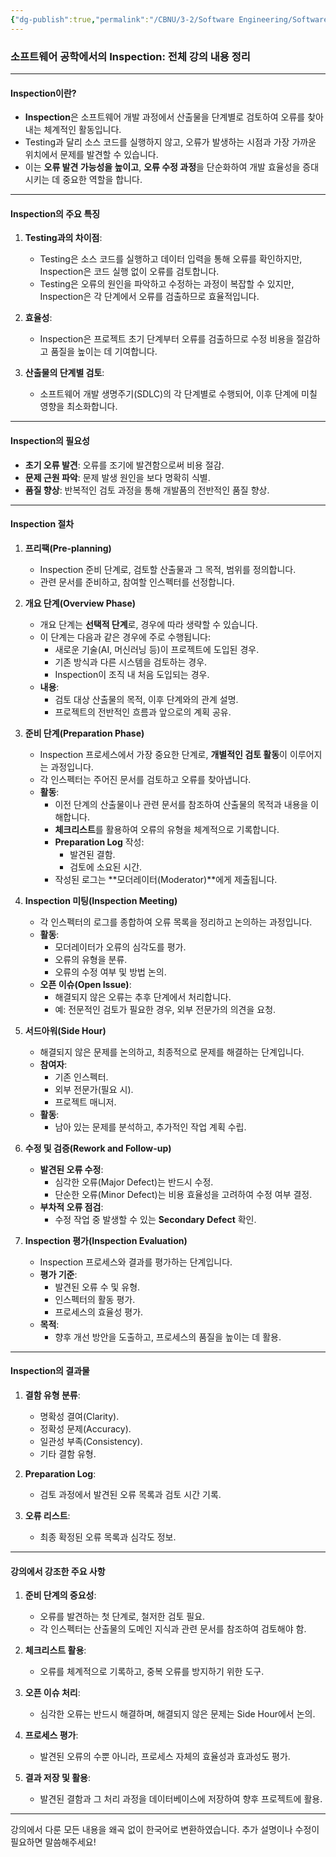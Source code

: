 ```yaml
---
{"dg-publish":true,"permalink":"/CBNU/3-2/Software Engineering/Software Design/Inspection/"}
---
```



### **소프트웨어 공학에서의 Inspection: 전체 강의 내용 정리**

---

#### **Inspection이란?**

- **Inspection**은 소프트웨어 개발 과정에서 산출물을 단계별로 검토하여 오류를 찾아내는 체계적인 활동입니다.
- Testing과 달리 소스 코드를 실행하지 않고, 오류가 발생하는 시점과 가장 가까운 위치에서 문제를 발견할 수 있습니다.
- 이는 **오류 발견 가능성을 높이고**, **오류 수정 과정**을 단순화하여 개발 효율성을 증대시키는 데 중요한 역할을 합니다.

---

#### **Inspection의 주요 특징**

1. **Testing과의 차이점**:
    
    - Testing은 소스 코드를 실행하고 데이터 입력을 통해 오류를 확인하지만, Inspection은 코드 실행 없이 오류를 검토합니다.
    - Testing은 오류의 원인을 파악하고 수정하는 과정이 복잡할 수 있지만, Inspection은 각 단계에서 오류를 검출하므로 효율적입니다.
2. **효율성**:
    
    - Inspection은 프로젝트 초기 단계부터 오류를 검출하므로 수정 비용을 절감하고 품질을 높이는 데 기여합니다.
3. **산출물의 단계별 검토**:
    
    - 소프트웨어 개발 생명주기(SDLC)의 각 단계별로 수행되어, 이후 단계에 미칠 영향을 최소화합니다.

---

#### **Inspection의 필요성**

- **초기 오류 발견**: 오류를 조기에 발견함으로써 비용 절감.
- **문제 근원 파악**: 문제 발생 원인을 보다 명확히 식별.
- **품질 향상**: 반복적인 검토 과정을 통해 개발품의 전반적인 품질 향상.

---

#### **Inspection 절차**

1. **프리팩(Pre-planning)**
    
    - Inspection 준비 단계로, 검토할 산출물과 그 목적, 범위를 정의합니다.
    - 관련 문서를 준비하고, 참여할 인스펙터를 선정합니다.
2. **개요 단계(Overview Phase)**
    
    - 개요 단계는 **선택적 단계**로, 경우에 따라 생략할 수 있습니다.
    - 이 단계는 다음과 같은 경우에 주로 수행됩니다:
        - 새로운 기술(AI, 머신러닝 등)이 프로젝트에 도입된 경우.
        - 기존 방식과 다른 시스템을 검토하는 경우.
        - Inspection이 조직 내 처음 도입되는 경우.
    - **내용**:
        - 검토 대상 산출물의 목적, 이후 단계와의 관계 설명.
        - 프로젝트의 전반적인 흐름과 앞으로의 계획 공유.
3. **준비 단계(Preparation Phase)**
    
    - Inspection 프로세스에서 가장 중요한 단계로, **개별적인 검토 활동**이 이루어지는 과정입니다.
    - 각 인스펙터는 주어진 문서를 검토하고 오류를 찾아냅니다.
    - **활동**:
        - 이전 단계의 산출물이나 관련 문서를 참조하여 산출물의 목적과 내용을 이해합니다.
        - **체크리스트**를 활용하여 오류의 유형을 체계적으로 기록합니다.
        - **Preparation Log** 작성:
            - 발견된 결함.
            - 검토에 소요된 시간.
        - 작성된 로그는 **모더레이터(Moderator)**에게 제출됩니다.
4. **Inspection 미팅(Inspection Meeting)**
    
    - 각 인스펙터의 로그를 종합하여 오류 목록을 정리하고 논의하는 과정입니다.
    - **활동**:
        - 모더레이터가 오류의 심각도를 평가.
        - 오류의 유형을 분류.
        - 오류의 수정 여부 및 방법 논의.
    - **오픈 이슈(Open Issue)**:
        - 해결되지 않은 오류는 추후 단계에서 처리합니다.
        - 예: 전문적인 검토가 필요한 경우, 외부 전문가의 의견을 요청.
5. **서드아워(Side Hour)**
    
    - 해결되지 않은 문제를 논의하고, 최종적으로 문제를 해결하는 단계입니다.
    - **참여자**:
        - 기존 인스펙터.
        - 외부 전문가(필요 시).
        - 프로젝트 매니저.
    - **활동**:
        - 남아 있는 문제를 분석하고, 추가적인 작업 계획 수립.
6. **수정 및 검증(Rework and Follow-up)**
    
    - **발견된 오류 수정**:
        - 심각한 오류(Major Defect)는 반드시 수정.
        - 단순한 오류(Minor Defect)는 비용 효율성을 고려하여 수정 여부 결정.
    - **부차적 오류 점검**:
        - 수정 작업 중 발생할 수 있는 **Secondary Defect** 확인.
7. **Inspection 평가(Inspection Evaluation)**
    
    - Inspection 프로세스와 결과를 평가하는 단계입니다.
    - **평가 기준**:
        - 발견된 오류 수 및 유형.
        - 인스펙터의 활동 평가.
        - 프로세스의 효율성 평가.
    - **목적**:
        - 향후 개선 방안을 도출하고, 프로세스의 품질을 높이는 데 활용.

---

#### **Inspection의 결과물**

1. **결함 유형 분류**:
    
    - 명확성 결여(Clarity).
    - 정확성 문제(Accuracy).
    - 일관성 부족(Consistency).
    - 기타 결함 유형.
2. **Preparation Log**:
    
    - 검토 과정에서 발견된 오류 목록과 검토 시간 기록.
3. **오류 리스트**:
    
    - 최종 확정된 오류 목록과 심각도 정보.

---

#### **강의에서 강조한 주요 사항**

1. **준비 단계의 중요성**:
    
    - 오류를 발견하는 첫 단계로, 철저한 검토 필요.
    - 각 인스펙터는 산출물의 도메인 지식과 관련 문서를 참조하여 검토해야 함.
2. **체크리스트 활용**:
    
    - 오류를 체계적으로 기록하고, 중복 오류를 방지하기 위한 도구.
3. **오픈 이슈 처리**:
    
    - 심각한 오류는 반드시 해결하며, 해결되지 않은 문제는 Side Hour에서 논의.
4. **프로세스 평가**:
    
    - 발견된 오류의 수뿐 아니라, 프로세스 자체의 효율성과 효과성도 평가.
5. **결과 저장 및 활용**:
    
    - 발견된 결함과 그 처리 과정을 데이터베이스에 저장하여 향후 프로젝트에 활용.

---

강의에서 다룬 모든 내용을 왜곡 없이 한국어로 변환하였습니다. 추가 설명이나 수정이 필요하면 말씀해주세요!
